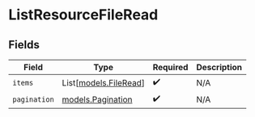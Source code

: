 # ListResourceFileRead


## Fields

| Field                                          | Type                                           | Required                                       | Description                                    |
| ---------------------------------------------- | ---------------------------------------------- | ---------------------------------------------- | ---------------------------------------------- |
| `items`                                        | List[[models.FileRead](../models/fileread.md)] | :heavy_check_mark:                             | N/A                                            |
| `pagination`                                   | [models.Pagination](../models/pagination.md)   | :heavy_check_mark:                             | N/A                                            |